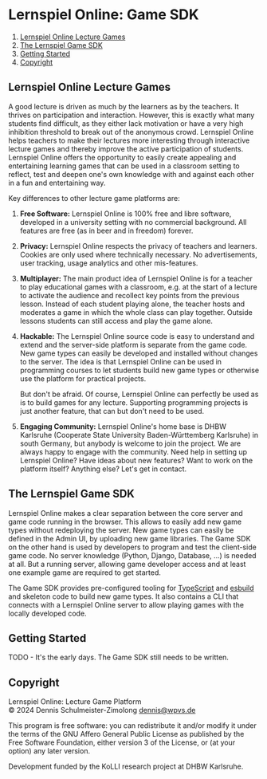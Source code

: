 Lernspiel Online: Game SDK
==========================

1. [Lernspiel Online Lecture Games](#lernspiel-lecture-games)
1. [The Lernspiel Game SDK](#the-lernspiel-game-sdk)
1. [Getting Started](#getting-started)
1. [Copyright](#copyright)

Lernspiel Online Lecture Games
--------------------

A good lecture is driven as much by the learners as by the teachers. It thrives on participation and
interaction. However, this is exactly what many students find difficult, as they either lack motivation
or have a very high inhibition threshold to break out of the anonymous crowd. Lernspiel Online helps
teachers to make their lectures more interesting through interactive lecture games and thereby improve
the active participation of students. Lernspiel Online offers the opportunity to easily create appealing
and entertaining learning games that can be used in a classroom setting to reflect, test and deepen one's
own knowledge with and against each other in a fun and entertaining way.

Key differences to other lecture game platforms are:

1. **Free Software:** Lernspiel Online is 100% free and libre software, developed in a university setting
   with no commercial background. All features are free (as in beer and in freedom) forever.

2. **Privacy:** Lernspiel Online respects the privacy of teachers and learners. Cookies are only used
   where technically necessary. No advertisements, user tracking, usage analytics and other
   mis-features.

2. **Multiplayer:** The main product idea of Lernspiel Online is for a teacher to play educational games
   with a classroom, e.g. at the start of a lecture to activate the audience and recollect key points from
   the previous lesson. Instead of each student playing alone, the teacher hosts and moderates a game in
   which the whole class can play together. Outside lessons students can still access and play the game alone.

3. **Hackable:** The Lernspiel Online source code is easy to understand and extend and the server-side
   platform is separate from the game code. New game types can easily be developed and installed without
   changes to the server. The idea is that Lernspiel Online can be used in programming courses to let
   students build new game types or otherwise use the platform for practical projects.

   But don't be afraid. Of course, Lernspiel Online can perfectly be used as is to build games for any
   lecture. Supporting programming projects is just another feature, that can but don't need
   to be used.

4. **Engaging Community:** Lernspiel Online's home base is DHBW Karlsruhe (Cooperate State University
   Baden-Württemberg Karlsruhe) in south Germany, but anybody is welcome to join the project. We are
   always happy to engage with the community. Need help in setting up Lernspiel Online? Have ideas
   about new features? Want to work on the platform itself? Anything else? Let's get in contact.

The Lernspiel Game SDK
----------------------

Lernspiel Online makes a clear separation between the core server and game code running in the browser.
This allows to easily add new game types without redeploying the server. New game types can easily be
defined in the Admin UI, by uploading new game libraries. The Game SDK on the other hand is used by
developers to program and test the client-side game code. No server knowledge (Python, Django, Database, …)
is needed at all. But a running server, allowing game developer access and at least one example game are
required to get started.

The Game SDK provides pre-configured tooling for [TypeScript](https://www.typescriptlang.org/) and
[esbuild](https://esbuild.github.io/) and skeleton code to build new game types. It also contains a CLI
that connects with a Lernspiel Online server to allow playing games with the locally developed code.

Getting Started
---------------

TODO - It's the early days. The Game SDK still needs to be written.

Copyright
---------

Lernspiel Online: Lecture Game Platform <br/>
© 2024 Dennis Schulmeister-Zimolong <dennis@wpvs.de> <br>

This program is free software: you can redistribute it and/or modify
it under the terms of the GNU Affero General Public License as
published by the Free Software Foundation, either version 3 of the
License, or (at your option) any later version.

Development funded by the KoLLI research project at DHBW Karlsruhe.
